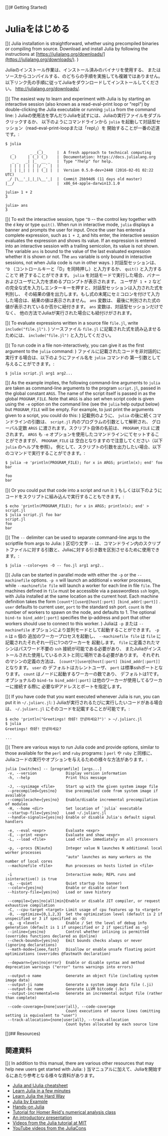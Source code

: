 [](# Getting Started)
# Juliaをはじめる

[](
Julia installation is straightforward, whether using precompiled binaries or compiling from source.
Download and install Julia by following the instructions at [https://julialang.org/downloads/](https://julialang.org/downloads/).
)

Juliaのインストール作業は、インストール済みのバイナリを使用する、
またはソースからコンパイルする、のどちらの手順を実施しても複雑ではありません。
以下リンク先の手順に従ってJuliaをダウンロードしてインストールしてください。
[<http://julialang.org/downloads/>](http://julialang.org/downloads/).

[](
The easiest way to learn and experiment with Julia is by starting an interactive session (also
known as a read-eval-print loop or "repl") by double-clicking the Julia executable or running
`julia` from the command line:
)
Juliaの使用法を学んだりJuliaを試すには、Juliaの実行ファイルをダブルクリックするか、
以下のようにコマンドラインから `julia`
を起動して対話型セッション（read-eval-print-loopまたは「repl」）を
開始することが一番の近道です。:

```
$ julia
               _
   _       _ _(_)_     |  A fresh approach to technical computing
  (_)     | (_) (_)    |  Documentation: https://docs.julialang.org
   _ _   _| |_  __ _   |  Type "?help" for help.
  | | | | | | |/ _` |  |
  | | |_| | | | (_| |  |  Version 0.5.0-dev+2440 (2016-02-01 02:22 UTC)
 _/ |\__'_|_|_|\__'_|  |  Commit 2bb94d6 (11 days old master)
|__/                   |  x86_64-apple-darwin13.1.0

julia> 1 + 2
3

julia> ans
3
```
[](
To exit the interactive session, type `^D` -- the control key together with the `d` key or type
`quit()`. When run in interactive mode, `julia` displays a banner and prompts the user for input.
Once the user has entered a complete expression, such as `1 + 2`, and hits enter, the interactive
session evaluates the expression and shows its value. If an expression is entered into an interactive
session with a trailing semicolon, its value is not shown. The variable `ans` is bound to the
value of the last evaluated expression whether it is shown or not. The `ans` variable is only
bound in interactive sessions, not when Julia code is run in other ways.
)
対話型セッションは、 `^D`
（コントロールキーと「D」を同時押し）と入力するか、 `quit()`
と入力することで 終了することができます。 `julia`
を対話モードで実行した場合、バナーおよびユーザに入力を求めるプロンプトが表示されます。
ユーザが  `1 + 2`
などの完全な式を入力しエンターキーを押すと、対話型セッションは入力された式を判別し、
その結果の値を出力します。もし式の末尾にセミコロンを付けて入力した場合は、結果の値は表示されません。
`ans` 変数は、
最後に判別された式の値が表示されているか否かに紐付きます。 `ans`
変数は、対話型セッションだけでなく、
他の方法でJuliaが実行された場合にも紐付けがされます。

[](
To evaluate expressions written in a source file `file.jl`, write `include("file.jl")`.
)
ソースファイル `file.jl` に記載された式を読み込ませるためには、
`include("file.jl")` と入力してください。

[](
To run code in a file non-interactively, you can give it as the first argument to the `julia`
command:
)
ファイルに記載されたコードを非対話的に実行する場合は、以下のようにファイル名を
`julia` コマンドの 第一引数として与えることができます。:

```
$ julia script.jl arg1 arg2...
```
[](
As the example implies, the following command-line arguments to `julia` are taken as command-line
arguments to the program `script.jl`, passed in the global constant `ARGS`. The name of the script
itself is passed in as the global `PROGRAM_FILE`. Note that `ARGS` is also set when script code
is given using the `-e` option on the command line (see the `julia` help output below) but `PROGRAM_FILE`
will be empty. For example, to just print the arguments given to a script, you could do this:
)
記載例のように、 `julia` の後に続くコマンドラインの引数は、 `script.jl`
内のプログラムの引数として解釈され、 グローバル定数 `ARGS`
に渡されます。スクリプト自体の名前は、 `PROGRAM_FILE` に渡されます。
`ARGS` も `-e`
オプションを使用したコマンドラインにてセットすることができますが、
`PROGRAM_FILE` は 空白となりますので注意してください（以下 `julia`
のヘルプを参照）。
例として、スクリプトの引数を出力したい場合、以下のコマンドで実行することができます。:

```
$ julia -e 'println(PROGRAM_FILE); for x in ARGS; println(x); end' foo bar

foo
bar
```
[](
Or you could put that code into a script and run it:
)
もしくは以下のようにコードをスクリプトに組み込んで実行することもできます。:

```
$ echo 'println(PROGRAM_FILE); for x in ARGS; println(x); end' > script.jl
$ julia script.jl foo bar
script.jl
foo
bar
```
[](
The `--` delimiter can be used to separate command-line args to the scriptfile from args to Julia:
)
区切り文字 `--`
は、コマンドライン内のスクリプトファイルに対する引数と、Juliaに対する引き数を区別させるために使用できます。:

```
$ julia --color=yes -O -- foo.jl arg1 arg2..
```

[](
Julia can be started in parallel mode with either the `-p` or the `--machinefile` options. `-p n`
will launch an additional `n` worker processes, while `--machinefile file` will launch a worker
for each line in file `file`. The machines defined in `file` must be accessible via a passwordless
`ssh` login, with Julia installed at the same location as the current host. Each machine definition
takes the form `[count*][user@]host[:port] [bind_addr[:port]]` . `user` defaults to current user,
`port` to the standard ssh port. `count` is the number of workers to spawn on the node, and defaults
to 1. The optional `bind-to bind_addr[:port]` specifies the ip-address and port that other workers
should use to connect to this worker.
)
Juliaは `-p` または `--machinefile`
オプションにより並列モードとして起動することができます。 `-p n` は `n`
個の 追加のワーカープロセスを起動し、 `--machinefile file` は `file`
に記載されたそれぞれ一行に1つのワーカーを 起動します。 `file`
に定義されたマシンはパスワード不要の `ssh` 接続が可能である必要があり、
またJuliaがインストールされた使用しているホストと同じ場所である必要があります。
それぞれのマシンの定義の方法は、
`[count*][user@]host[:port] [bind_addr[:port]]` となります。 `user` の
デフォルトはカレントユーザ、 `port` は標準sshポートとなります。 `count`
はノードに起動するワーカーの数であり、 デフォルトは1です。オプショナルの
`bind-to bind_addr[:port]`
は他のワーカーが使用してるワーカーに接続する際に
必要なIPアドレスとポートを指定します。

[](
If you have code that you want executed whenever Julia is run, you can put it in `~/.juliarc.jl`:
)
Juliaが実行されるたびに実行したいコードがある場合は、 `~/.juliarc.jl`
にそのコードを記載することが可能です。:

```
$ echo 'println("Greetings! 你好! 안녕하세요?")' > ~/.juliarc.jl
$ julia
Greetings! 你好! 안녕하세요?

...
```
[](
There are various ways to run Julia code and provide options, similar to those available for the
`perl` and `ruby` programs:
)
`perl` や `ruby`
と同様に、Juliaコードの実行やオプションを与えるための様々な方法があります。:

```
julia [switches] -- [programfile] [args...]
 -v, --version             Display version information
 -h, --help                Print this message

 -J, --sysimage <file>     Start up with the given system image file
 --precompiled={yes|no}    Use precompiled code from system image if available
 --compilecache={yes|no}   Enable/disable incremental precompilation of modules
 -H, --home <dir>          Set location of `julia` executable
 --startup-file={yes|no}   Load ~/.juliarc.jl
 --handle-signals={yes|no} Enable or disable Julia's default signal handlers

 -e, --eval <expr>         Evaluate <expr>
 -E, --print <expr>        Evaluate and show <expr>
 -L, --load <file>         Load <file> immediately on all processors

 -p, --procs {N|auto}      Integer value N launches N additional local worker processes
                           "auto" launches as many workers as the number of local cores
 --machinefile <file>      Run processes on hosts listed in <file>

 -i                        Interactive mode; REPL runs and isinteractive() is true
 -q, --quiet               Quiet startup (no banner)
 --color={yes|no}          Enable or disable color text
 --history-file={yes|no}   Load or save history

 --compile={yes|no|all|min}Enable or disable JIT compiler, or request exhaustive compilation
 -C, --cpu-target <target> Limit usage of cpu features up to <target>
 -O, --optimize={0,1,2,3}  Set the optimization level (default is 2 if unspecified or 3 if specified as -O)
 -g, -g <level>            Enable / Set the level of debug info generation (default is 1 if unspecified or 2 if specified as -g)
 --inline={yes|no}         Control whether inlining is permitted (overrides functions declared as @inline)
 --check-bounds={yes|no}   Emit bounds checks always or never (ignoring declarations)
 --math-mode={ieee,fast}   Disallow or enable unsafe floating point optimizations (overrides @fastmath declaration)

 --depwarn={yes|no|error}  Enable or disable syntax and method deprecation warnings ("error" turns warnings into errors)

 --output-o name           Generate an object file (including system image data)
 --output-ji name          Generate a system image data file (.ji)
 --output-bc name          Generate LLVM bitcode (.bc)
 --output-incremental=no   Generate an incremental output file (rather than complete)

 --code-coverage={none|user|all}, --code-coverage
                           Count executions of source lines (omitting setting is equivalent to "user")
 --track-allocation={none|user|all}, --track-allocation
                           Count bytes allocated by each source line
```
[](## Resources)
## 関連資料
[](
In addition to this manual, there are various other resources that may help new users get started
with Julia:
)
当マニュアルに加えて、Juliaを開始するにあたり参考となる様々な資料があります。

  * [Julia and IJulia cheatsheet](http://math.mit.edu/~stevenj/Julia-cheatsheet.pdf)
  * [Learn Julia in a few minutes](https://learnxinyminutes.com/docs/julia/)
  * [Learn Julia the Hard Way](https://github.com/chrisvoncsefalvay/learn-julia-the-hard-way)
  * [Julia by Example](http://samuelcolvin.github.io/JuliaByExample/)
  * [Hands-on Julia](https://github.com/dpsanders/hands_on_julia)
  * [Tutorial for Homer Reid's numerical analysis class](http://homerreid.dyndns.org/teaching/18.330/JuliaProgramming.shtml)
  * [An introductory presentation](https://raw.githubusercontent.com/ViralBShah/julia-presentations/master/Fifth-Elephant-2013/Fifth-Elephant-2013.pdf)
  * [Videos from the Julia tutorial at MIT](https://julialang.org/blog/2013/03/julia-tutorial-MIT)
  * [YouTube videos from the JuliaCons](https://www.youtube.com/user/JuliaLanguage/playlists)
